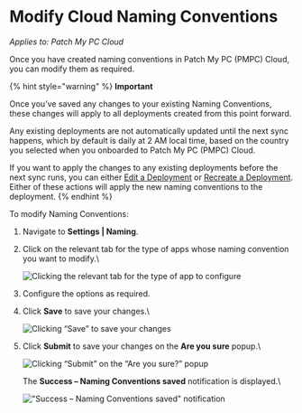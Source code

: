 # Modify Cloud Naming Conventions

_Applies to: Patch My PC Cloud_

Once you have created naming conventions in Patch My PC (PMPC) Cloud, you can modify them as required.

{% hint style="warning" %}
**Important**

Once you’ve saved any changes to your existing Naming Conventions, these changes will apply to all deployments created from this point forward.

Any existing deployments are not automatically updated until the next sync happens, which by default is daily at 2 AM local time, based on the country you selected when you onboarded to Patch My PC (PMPC) Cloud.

If you want to apply the changes to any existing deployments before the next sync runs, you can either [Edit a Deployment](../../cloud-deployments/manage-cloud-deployments/edit-a-cloud-deployment.md) or [Recreate a Deployment](../../cloud-deployments/manage-cloud-deployments/recreate-a-cloud-deployment.md). Either of these actions will apply the new naming conventions to the deployment.
{% endhint %}

To modify Naming Conventions:

1. Navigate to **Settings | Naming**.
2.  Click on the relevant tab for the type of apps whose naming convention you want to modify.\


    ![Clicking the relevant tab for the type of app to configure](/_images/image-%28662%29.png-"Clicking-the-relevant-tab-for-the-type-of-app-to-configure" "Clicking the relevant tab for the type of app to configure")


3. Configure the options as required.
4.  Click **Save** to save your changes.\


    ![Clicking “Save” to save your changes](/_images/image-%28663%29.png-"Clicking-\"Save\"-to-save-your-changes" "Clicking “Save” to save your changes")


5.  Click **Submit** to save your changes on the **Are you sure** popup.\


    ![Clicking “Submit” on the “Are you sure?” popup](/_images/image-%28664%29.png-"Clicking-\"Submit\"-on-the-\"Are-you-sure?\"-popup" "Clicking “Submit” on the “Are you sure?” popup")

    The **Success – Naming Conventions saved** notification is displayed.\


    ![&#x22;Success – Naming Conventions saved&#x22; notification](/_images/image-%281777%29.png-"&#x22;Success-–-Naming-Conventions-saved&#x22;-notification" "&#x22;Success – Naming Conventions saved&#x22; notification")
